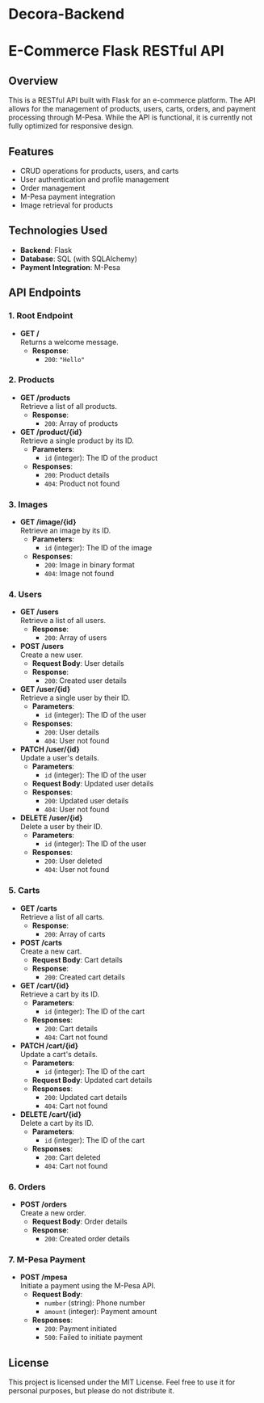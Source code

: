# Decora-Backend

# E-Commerce Flask RESTful API

## Overview
This is a RESTful API built with Flask for an e-commerce platform. The API allows for the management of products, users, carts, orders, and payment processing through M-Pesa. While the API is functional, it is currently not fully optimized for responsive design.

## Features
- CRUD operations for products, users, and carts
- User authentication and profile management
- Order management
- M-Pesa payment integration
- Image retrieval for products

## Technologies Used
- **Backend**: Flask
- **Database**: SQL (with SQLAlchemy)
- **Payment Integration**: M-Pesa

## API Endpoints

### 1. Root Endpoint
- **GET /**  
  Returns a welcome message.
  - **Response**: 
    - `200`: `"Hello"`

### 2. Products
- **GET /products**  
  Retrieve a list of all products.
  - **Response**: 
    - `200`: Array of products
- **GET /product/{id}**  
  Retrieve a single product by its ID.
  - **Parameters**: 
    - `id` (integer): The ID of the product
  - **Responses**:
    - `200`: Product details
    - `404`: Product not found

### 3. Images
- **GET /image/{id}**  
  Retrieve an image by its ID.
  - **Parameters**:
    - `id` (integer): The ID of the image
  - **Responses**:
    - `200`: Image in binary format
    - `404`: Image not found

### 4. Users
- **GET /users**  
  Retrieve a list of all users.
  - **Response**: 
    - `200`: Array of users
- **POST /users**  
  Create a new user.
  - **Request Body**: User details
  - **Response**: 
    - `200`: Created user details
- **GET /user/{id}**  
  Retrieve a single user by their ID.
  - **Parameters**: 
    - `id` (integer): The ID of the user
  - **Responses**:
    - `200`: User details
    - `404`: User not found
- **PATCH /user/{id}**  
  Update a user's details.
  - **Parameters**: 
    - `id` (integer): The ID of the user
  - **Request Body**: Updated user details
  - **Responses**:
    - `200`: Updated user details
    - `404`: User not found
- **DELETE /user/{id}**  
  Delete a user by their ID.
  - **Parameters**: 
    - `id` (integer): The ID of the user
  - **Responses**:
    - `200`: User deleted
    - `404`: User not found

### 5. Carts
- **GET /carts**  
  Retrieve a list of all carts.
  - **Response**: 
    - `200`: Array of carts
- **POST /carts**  
  Create a new cart.
  - **Request Body**: Cart details
  - **Response**: 
    - `200`: Created cart details
- **GET /cart/{id}**  
  Retrieve a cart by its ID.
  - **Parameters**: 
    - `id` (integer): The ID of the cart
  - **Responses**:
    - `200`: Cart details
    - `404`: Cart not found
- **PATCH /cart/{id}**  
  Update a cart's details.
  - **Parameters**: 
    - `id` (integer): The ID of the cart
  - **Request Body**: Updated cart details
  - **Responses**:
    - `200`: Updated cart details
    - `404`: Cart not found
- **DELETE /cart/{id}**  
  Delete a cart by its ID.
  - **Parameters**: 
    - `id` (integer): The ID of the cart
  - **Responses**:
    - `200`: Cart deleted
    - `404`: Cart not found

### 6. Orders
- **POST /orders**  
  Create a new order.
  - **Request Body**: Order details
  - **Response**: 
    - `200`: Created order details

### 7. M-Pesa Payment
- **POST /mpesa**  
  Initiate a payment using the M-Pesa API.
  - **Request Body**: 
    - `number` (string): Phone number
    - `amount` (integer): Payment amount
  - **Responses**:
    - `200`: Payment initiated
    - `500`: Failed to initiate payment

## License
This project is licensed under the MIT License. Feel free to use it for personal purposes, but please do not distribute it.
